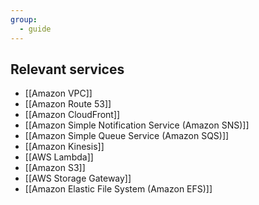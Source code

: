 ```yaml
---
group:
  - guide
---
```

## Relevant services
- [[Amazon VPC]]
- [[Amazon Route 53]]
- [[Amazon CloudFront]]
- [[Amazon Simple Notification Service (Amazon SNS)]]
- [[Amazon Simple Queue Service (Amazon SQS)]]
- [[Amazon Kinesis]]
- [[AWS Lambda]]
- [[Amazon S3]]
- [[AWS Storage Gateway]]
- [[Amazon Elastic File System (Amazon EFS)]]